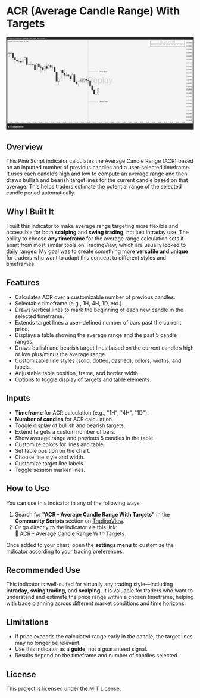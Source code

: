 # ACR (Average Candle Range) With Targets

![ACR With Targets Example](acr-example.png)

## Overview
This Pine Script indicator calculates the Average Candle Range (ACR) based on an inputted number of previous candles and a user-selected timeframe. It uses each candle’s high and low to compute an average range and then draws bullish and bearish target lines for the current candle based on that average. This helps traders estimate the potential range of the selected candle period automatically.

## Why I Built It  
I built this indicator to make average range targeting more flexible and accessible for both **scalping** and **swing trading**, not just intraday use. The ability to choose **any timeframe** for the average range calculation sets it apart from most similar tools on TradingView, which are usually locked to daily ranges. My goal was to create something more **versatile and unique** for traders who want to adapt this concept to different styles and timeframes.

## Features
- Calculates ACR over a customizable number of previous candles.
- Selectable timeframe (e.g., 1H, 4H, 1D, etc.).
- Draws vertical lines to mark the beginning of each new candle in the selected timeframe.
- Extends target lines a user-defined number of bars past the current price.
- Displays a table showing the average range and the past 5 candle ranges.
- Draws bullish and bearish target lines based on the current candle’s high or low plus/minus the average range.
- Customizable line styles (solid, dotted, dashed), colors, widths, and labels.
- Adjustable table position, frame, and border width.
- Options to toggle display of targets and table elements.

## Inputs
- **Timeframe** for ACR calculation (e.g., "1H", "4H", "1D").
- **Number of candles** for ACR calculation.
- Toggle display of bullish and bearish targets.
- Extend targets a custom number of bars.
- Show average range and previous 5 candles in the table.
- Customize colors for lines and table.
- Set table position on the chart.
- Choose line style and width.
- Customize target line labels.
- Toggle session marker lines.

## How to Use
You can use this indicator in any of the following ways:

1. Search for **"ACR - Average Candle Range With Targets"** in the **Community Scripts** section on [TradingView](https://tradingview.com).
2. Or go directly to the indicator via this link:  
   🔗 [ACR - Average Candle Range With Targets](https://www.tradingview.com/script/DGTUR9I6-ACR-Average-Candle-Range-With-Targets/)

Once added to your chart, open the **settings menu** to customize the indicator according to your trading preferences.

## Recommended Use
This indicator is well-suited for virtually any trading style—including **intraday**, **swing trading**, and **scalping**. It is valuable for traders who want to understand and estimate the price range within a chosen timeframe, helping with trade planning across different market conditions and time horizons.

## Limitations
- If price exceeds the calculated range early in the candle, the target lines may no longer be relevant.
- Use this indicator as a **guide**, not a guaranteed signal.
- Results depend on the timeframe and number of candles selected.

## License
This project is licensed under the [MIT License](LICENSE).